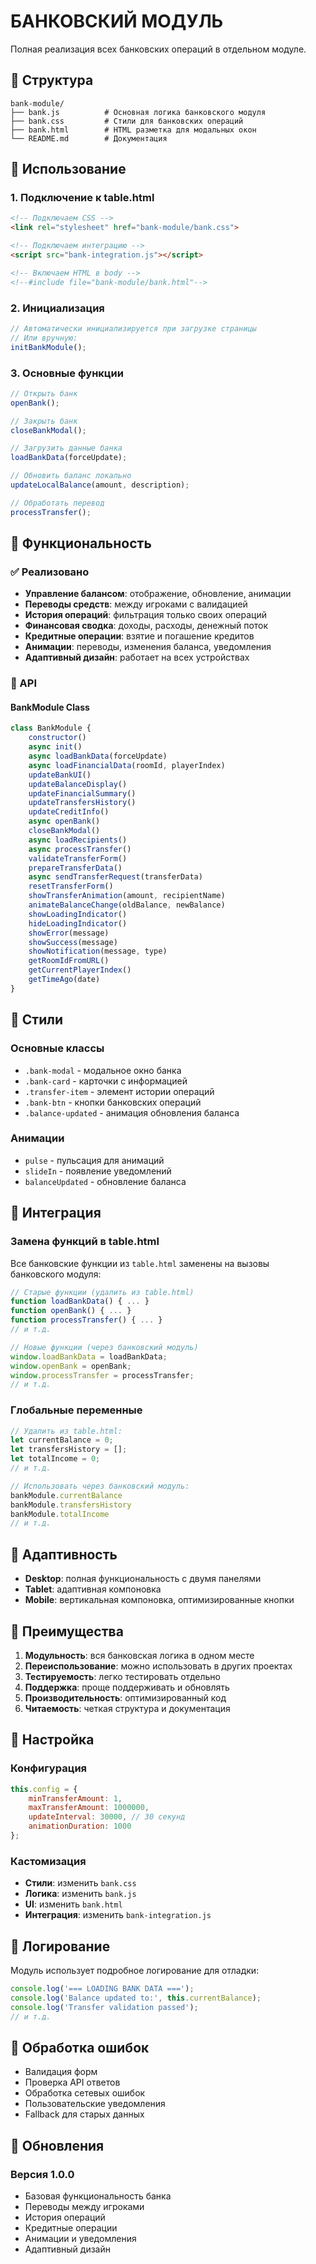 # БАНКОВСКИЙ МОДУЛЬ

Полная реализация всех банковских операций в отдельном модуле.

## 📁 Структура

```
bank-module/
├── bank.js          # Основная логика банковского модуля
├── bank.css         # Стили для банковских операций
├── bank.html        # HTML разметка для модальных окон
└── README.md        # Документация
```

## 🚀 Использование

### 1. Подключение к table.html

```html
<!-- Подключаем CSS -->
<link rel="stylesheet" href="bank-module/bank.css">

<!-- Подключаем интеграцию -->
<script src="bank-integration.js"></script>

<!-- Включаем HTML в body -->
<!--#include file="bank-module/bank.html"-->
```

### 2. Инициализация

```javascript
// Автоматически инициализируется при загрузке страницы
// Или вручную:
initBankModule();
```

### 3. Основные функции

```javascript
// Открыть банк
openBank();

// Закрыть банк
closeBankModal();

// Загрузить данные банка
loadBankData(forceUpdate);

// Обновить баланс локально
updateLocalBalance(amount, description);

// Обработать перевод
processTransfer();
```

## 🏦 Функциональность

### ✅ Реализовано

- **Управление балансом**: отображение, обновление, анимации
- **Переводы средств**: между игроками с валидацией
- **История операций**: фильтрация только своих операций
- **Финансовая сводка**: доходы, расходы, денежный поток
- **Кредитные операции**: взятие и погашение кредитов
- **Анимации**: переводы, изменения баланса, уведомления
- **Адаптивный дизайн**: работает на всех устройствах

### 🔧 API

#### BankModule Class

```javascript
class BankModule {
    constructor()
    async init()
    async loadBankData(forceUpdate)
    async loadFinancialData(roomId, playerIndex)
    updateBankUI()
    updateBalanceDisplay()
    updateFinancialSummary()
    updateTransfersHistory()
    updateCreditInfo()
    async openBank()
    closeBankModal()
    async loadRecipients()
    async processTransfer()
    validateTransferForm()
    prepareTransferData()
    async sendTransferRequest(transferData)
    resetTransferForm()
    showTransferAnimation(amount, recipientName)
    animateBalanceChange(oldBalance, newBalance)
    showLoadingIndicator()
    hideLoadingIndicator()
    showError(message)
    showSuccess(message)
    showNotification(message, type)
    getRoomIdFromURL()
    getCurrentPlayerIndex()
    getTimeAgo(date)
}
```

## 🎨 Стили

### Основные классы

- `.bank-modal` - модальное окно банка
- `.bank-card` - карточки с информацией
- `.transfer-item` - элемент истории операций
- `.bank-btn` - кнопки банковских операций
- `.balance-updated` - анимация обновления баланса

### Анимации

- `pulse` - пульсация для анимаций
- `slideIn` - появление уведомлений
- `balanceUpdated` - обновление баланса

## 🔄 Интеграция

### Замена функций в table.html

Все банковские функции из `table.html` заменены на вызовы банковского модуля:

```javascript
// Старые функции (удалить из table.html)
function loadBankData() { ... }
function openBank() { ... }
function processTransfer() { ... }
// и т.д.

// Новые функции (через банковский модуль)
window.loadBankData = loadBankData;
window.openBank = openBank;
window.processTransfer = processTransfer;
// и т.д.
```

### Глобальные переменные

```javascript
// Удалить из table.html:
let currentBalance = 0;
let transfersHistory = [];
let totalIncome = 0;
// и т.д.

// Использовать через банковский модуль:
bankModule.currentBalance
bankModule.transfersHistory
bankModule.totalIncome
// и т.д.
```

## 📱 Адаптивность

- **Desktop**: полная функциональность с двумя панелями
- **Tablet**: адаптивная компоновка
- **Mobile**: вертикальная компоновка, оптимизированные кнопки

## 🎯 Преимущества

1. **Модульность**: вся банковская логика в одном месте
2. **Переиспользование**: можно использовать в других проектах
3. **Тестируемость**: легко тестировать отдельно
4. **Поддержка**: проще поддерживать и обновлять
5. **Производительность**: оптимизированный код
6. **Читаемость**: четкая структура и документация

## 🔧 Настройка

### Конфигурация

```javascript
this.config = {
    minTransferAmount: 1,
    maxTransferAmount: 1000000,
    updateInterval: 30000, // 30 секунд
    animationDuration: 1000
};
```

### Кастомизация

- **Стили**: изменить `bank.css`
- **Логика**: изменить `bank.js`
- **UI**: изменить `bank.html`
- **Интеграция**: изменить `bank-integration.js`

## 📝 Логирование

Модуль использует подробное логирование для отладки:

```javascript
console.log('=== LOADING BANK DATA ===');
console.log('Balance updated to:', this.currentBalance);
console.log('Transfer validation passed');
// и т.д.
```

## 🚨 Обработка ошибок

- Валидация форм
- Проверка API ответов
- Обработка сетевых ошибок
- Пользовательские уведомления
- Fallback для старых данных

## 🔄 Обновления

### Версия 1.0.0
- Базовая функциональность банка
- Переводы между игроками
- История операций
- Кредитные операции
- Анимации и уведомления
- Адаптивный дизайн